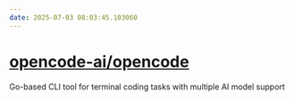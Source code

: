 ```yaml
---
date: 2025-07-03 08:03:45.103060
---
```


# [opencode-ai/opencode](https://github.com/opencode-ai/opencode)

Go-based CLI tool for terminal coding tasks with multiple AI model support
